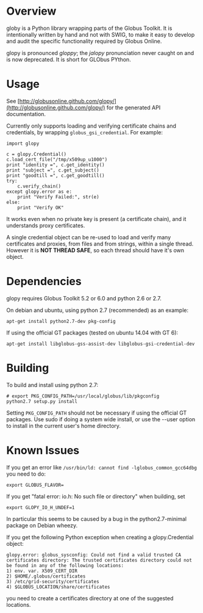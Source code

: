 # Overview #

globy is a Python library wrapping parts of the Globus Toolkit. It is
intentionally written by hand and not with SWIG, to make it easy to develop and
audit the specific functionality required by Globus Online.

glopy is pronounced *gloppy*; the *jalopy* pronunciation never caught on
and is now deprecated. It is short for GLObus PYthon.

# Usage #

See [http://globusonline.github.com/glopy/](http://globusonline.github.com/glopy/) for the generated API documentation.

Currently only supports loading and verifying certificate chains and
credentials, by wrapping `globus_gsi_credential`. For example:

    import glopy

    c = glopy.Credential()
    c.load_cert_file("/tmp/x509up_u1000")
    print "identity =", c.get_identity()
    print "subject =", c.get_subject()
    print "goodtill =", c.get_goodtill()
    try:
        c.verify_chain()
    except glopy.error as e:
        print "Verify Failed:", str(e)
    else:
        print "Verify OK"

It works even when no private key is present (a certificate chain), and
it understands proxy certificates.

A single credential object can be re-used to load and verify many certificates
and proxies, from files and from strings, within a single thread. However it is
**NOT THREAD SAFE**, so each thread should have it's own object.

# Dependencies #

glopy requires Globus Toolkit 5.2 or 6.0 and python 2.6 or 2.7.

On debian and ubuntu, using python 2.7 (recommended) as an example:

    apt-get install python2.7-dev pkg-config

If using the official GT packages (tested on ubuntu 14.04 with GT 6):

    apt-get install libglobus-gss-assist-dev libglobus-gsi-credential-dev

# Building #

To build and install using python 2.7:

    # export PKG_CONFIG_PATH=/usr/local/globus/lib/pkgconfig
    python2.7 setup.py install

Setting `PKG_CONFIG_PATH` should not be necessary if using the official
GT packages. Use sudo if doing a system wide install, or use the --user
option to install in the current user's home directory.

# Known Issues #

If you get an error like `/usr/bin/ld: cannot find -lglobus_common_gcc64dbg` you need to do:

    export GLOBUS_FLAVOR=

If you get "fatal error: io.h: No such file or directory" when building, set

    export GLOPY_IO_H_UNDEF=1

In particular this seems to be caused by a bug in the python2.7-minimal
package on Debian wheezy.

If you get the following Python exception when creating a
glopy.Credential object:

    glopy.error: globus_sysconfig: Could not find a valid trusted CA certificates directory: The trusted certificates directory could not be found in any of the following locations:
    1) env. var. X509_CERT_DIR
    2) $HOME/.globus/certificates
    3) /etc/grid-security/certificates
    4) $GLOBUS_LOCATION/share/certificates

you need to create a certificates directory at one of the suggested
locations.
